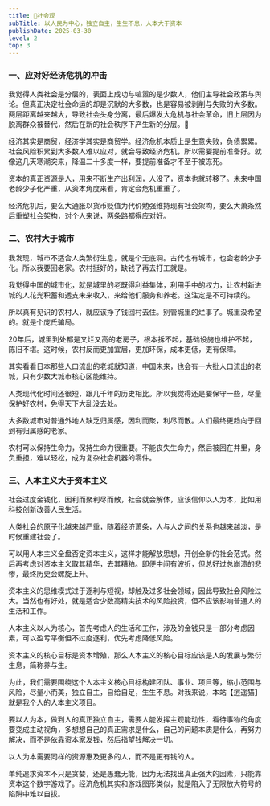 ```yaml
---
title: 👫社会观
subTitle: 以人民为中心，独立自主，生生不息，人本大于资本
publishDate: 2025-03-30
level: 2
top: 3
---
```


### 一、应对好经济危机的冲击

我觉得人类社会是分层的，表面上成功与喧嚣的是少数人，他们主导社会政策与舆论。但真正决定社会命运的却是沉默的大多数，也是容易被剥削与失败的大多数。两层距离越来越大，导致社会头身分离，最后爆发大危机与社会革命，旧上层因为脱离群众被替代，然后在新的社会秩序下产生新的分层。🤔

经济其实是商贸，经济学其实是商贸学。经济危机本质上是生意失败，负债累累。社会风险积累到大多数人难以应对，就会导致经济危机，所以需要提前准备好。就像这几天寒潮突来，降温二十多度一样，要提前准备才不至于被冻死。

资本的真正资源是人，用来不断生产出利润，人没了，资本也就转移了。未来中国老龄少子化严重，从资本角度来看，肯定会危机重重了。

经济危机后，要么大通胀以货币贬值为代价勉强维持现有社会架构，要么大萧条然后重塑社会架构，对个人来说，两条路都得应对好。

### 二、农村大于城市

我发现，城市不适合人类繁衍生息，就是个无底洞。古代也有城市，也会老龄少子化。所以我要回老家。农村挺好的，缺钱了再去打工就是。

我觉得中国的城市化，就是城里的老既得利益集体，利用手中的权力，让农村新进城的人花光积蓄和透支未来收入，来给他们服务和养老。这注定是不可持续的。

所以真有见识的农村人，就应该挣了钱回村去住。别管城里的烂事了。城里没希望的。就是个庞氏骗局。

20年后，城里到处都是又烂又高的老房子，根本拆不起，基础设施也维护不起，陈旧不堪。这时候，农村反而更加宜居，更加环保，成本更低，更有保障。

其实看看日本那些人口流出的老城就知道，中国未来，也会有一大批人口流出的老城，只有少数大城市核心区能维持。

人类现代化时间还很短，跟几千年的历史相比。所以我觉得还是要保守一些，尽量保护好农村，免得天下大乱没去处。

大多数城市对普通外地人缺乏归属感，因利而聚，利尽而散。人们最终更趋向于回到有归属感的老家。

农村可以保持生命力，保持生命力很重要。不能丧失生命力，然后被困在井里，身负重担，难以轻松，成为复杂社会机器的零件。

### 三、人本主义大于资本主义

社会过度金钱化，因利而聚利尽而散，社会就会解体，应该信仰以人为本，比如用科技创新改善人民生活。

人类社会的原子化越来越严重，随着经济萧条，人与人之间的关系也越来越淡，是时候重建社会了。

可以用人本主义全盘否定资本主义，这样才能解放思想，开创全新的社会范式。然后再考虑对资本主义取其精华，去其糟粕。即便中间有波折，但总好过总崩溃的悲惨，最终历史会螺旋上升。

资本主义的思维模式过于逐利与短视，却触及过多社会领域，因此导致社会风险过大。当然也有好处，就是适合少数高精尖技术的风险投资，但不应该影响普通人的生活和工作。

人本主义以人为核心，首先考虑人的生活和工作，涉及的金钱只是一部分考虑因素，可以盈亏平衡但不过度逐利，优先考虑降低风险。

资本主义的核心目标是资本增殖，那么人本主义的核心目标应该是人的发展与繁衍生息，简称养与生。

为此，我们需要围绕这个人本主义核心目标构建团队、事业、项目等，缩小范围与风险，尽量小而美，独立自主，自给自足，生生不息。对我来说，本站【逍遥猫】就是我个人的人本主义项目。

要以人为本，做到人的真正独立自主，需要人能发挥主观能动性，看待事物的角度要变成主动视角，多想想自己的真正需求是什么，自己的问题本质是什么，再努力解决，而不是依靠资本家发钱，然后指望钱解决一切。

以人为本需要同样的资源惠及更多的人，而不是更有钱的人。

单纯追求资本不只是贪婪，还是愚蠢无能，因为无法找出真正强大的因素，只能靠资本这个数字游戏了。经济危机其实和游戏图形类似，就是陷入了无限放大符号的陷阱中难以自拔。

